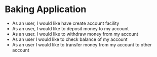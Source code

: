 # Baking Application 

- As an user, I would like have create account facility
- As an user, I would like to deposit money to my account
- As an user. I would like to withdraw money from my account
- As an user I would like to check balance of my account
- As an user I would like to transfer money from my account to other account


